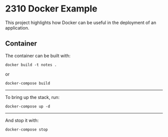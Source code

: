 # 2310 Docker Example

This project highlights how Docker can be useful in the deployment of an application.

## Container

The container can be built with:

```shell 
docker build -t notes .
```

or

```shell 
docker-compose build
```

---

To bring up the stack, run:

```shell 
docker-compose up -d
```

---

And stop it with:

```shell
docker-compose stop
```
